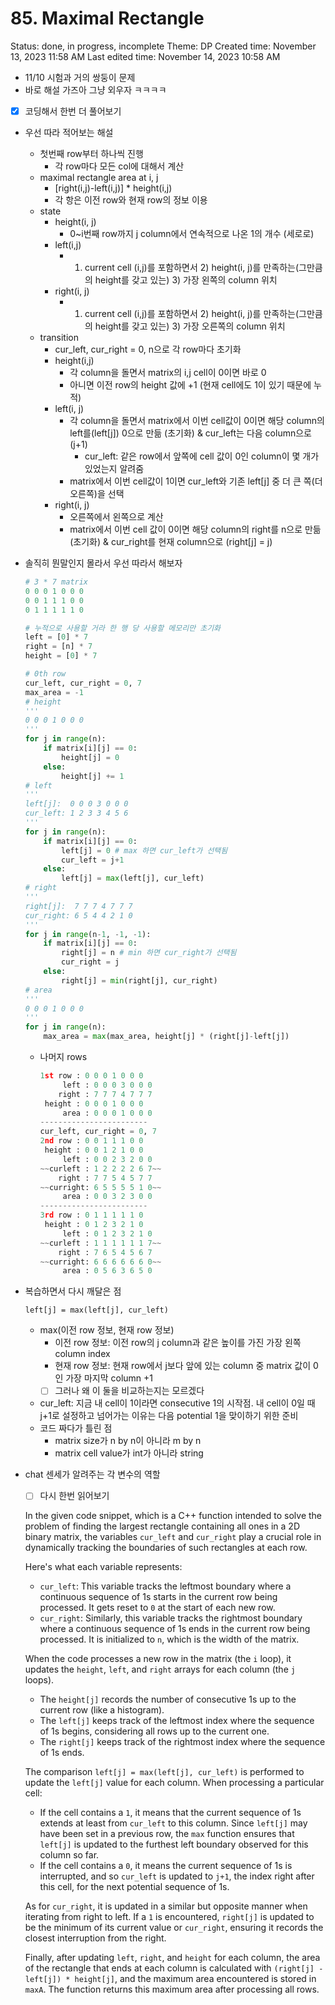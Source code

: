 # 85. Maximal Rectangle

Status: done, in progress, incomplete
Theme: DP
Created time: November 13, 2023 11:58 AM
Last edited time: November 14, 2023 10:58 AM

- 11/10 시험과 거의 쌍둥이 문제
- 바로 해설 가즈아 그냥 외우자 ㅋㅋㅋㅋ
- [x]  코딩해서 한번 더 풀어보기
- 우선 따라 적어보는 해설
    - 첫번째 row부터 하나씩 진행
        - 각 row마다 모든 col에 대해서 계산
    - maximal rectangle area at i, j
        - [right(i,j)-left(i,j)] * height(i,j)
        - 각 항은 이전 row와 현재 row의 정보 이용
    - state
        - height(i, j)
            - 0~i번째 row까지 j column에서 연속적으로 나온 1의 개수 (세로로)
        - left(i,j)
            - 1) current cell (i,j)를 포함하면서 2) height(i, j)를 만족하는(그만큼의 height를 갖고 있는) 3) 가장 왼쪽의 column 위치
        - right(i, j)
            - 1) current cell (i,j)를 포함하면서 2) height(i, j)를 만족하는(그만큼의 height를 갖고 있는) 3) 가장 오른쪽의 column 위치
    - transition
        - cur_left, cur_right = 0, n으로 각 row마다 초기화
        - height(i,j)
            - 각 column을 돌면서 matrix의 i,j cell이 0이면 바로 0
            - 아니면 이전 row의 height 값에 +1 (현재 cell에도 1이 있기 때문에 누적)
        - left(i, j)
            - 각 column을 돌면서 matrix에서 이번 cell값이 0이면 해당 column의 left를(left[j]) 0으로 만듦 (초기화) & cur_left는 다음 column으로 (j+1)
                - cur_left: 같은 row에서 앞쪽에 cell 값이 0인  column이 몇 개가 있었는지 알려줌
            - matrix에서 이번 cell값이 1이면 cur_left와 기존 left[j] 중 더 큰 쪽(더 오른쪽)을 선택
        - right(i, j)
            - 오른쪽에서 왼쪽으로 계산
            - matrix에서 이번 cell 값이 0이면 해당 column의 right를 n으로 만듦(초기화) & cur_right를 현재 column으로 (right[j] = j)
- 솔직히 뭔말인지 몰라서 우선 따라서 해보자
    
    ```python
    # 3 * 7 matrix 
    0 0 0 1 0 0 0 
    0 0 1 1 1 0 0 
    0 1 1 1 1 1 0
    
    # 누적으로 사용할 거라 한 행 당 사용할 메모리만 초기화 
    left = [0] * 7 
    right = [n] * 7
    height = [0] * 7
    
    # 0th row 
    cur_left, cur_right = 0, 7
    max_area = -1
    # height
    '''
    0 0 0 1 0 0 0
    '''
    for j in range(n):
    	if matrix[i][j] == 0: 
    		height[j] = 0
    	else:
    		height[j] += 1 
    # left 
    '''
    left[j]:  0 0 0 3 0 0 0
    cur_left: 1 2 3 3 4 5 6
    '''
    for j in range(n):
    	if matrix[i][j] == 0:
    		left[j] = 0 # max 하면 cur_left가 선택됨 
    		cur_left = j+1 
    	else:
    		left[j] = max(left[j], cur_left)
    # right
    '''
    right[j]:  7 7 7 4 7 7 7  
    cur_right: 6 5 4 4 2 1 0
    '''
    for j in range(n-1, -1, -1):
    	if matrix[i][j] == 0:
    		right[j] = n # min 하면 cur_right가 선택됨 
    		cur_right = j
    	else:
    		right[j] = min(right[j], cur_right)
    # area
    '''
    0 0 0 1 0 0 0 
    ''' 
    for j in range(n):
    	max_area = max(max_area, height[j] * (right[j]-left[j]) 
    
    ```
    
    - 나머지 rows
        
        ```python
        1st row : 0 0 0 1 0 0 0  
        	 left : 0 0 0 3 0 0 0
        	right : 7 7 7 4 7 7 7 
         height : 0 0 0 1 0 0 0
        	 area : 0 0 0 1 0 0 0
        ------------------------
        cur_left, cur_right = 0, 7
        2nd row : 0 0 1 1 1 0 0 
         height : 0 0 1 2 1 0 0
        	 left : 0 0 2 3 2 0 0 
        ~~curleft : 1 2 2 2 2 6 7~~
        	right : 7 7 5 4 5 7 7
        ~~curright: 6 5 5 5 5 1 0~~
        	 area : 0 0 3 2 3 0 0 
        ------------------------
        3rd row : 0 1 1 1 1 1 0 
         height : 0 1 2 3 2 1 0 
        	 left : 0 1 2 3 2 1 0
        ~~curleft : 1 1 1 1 1 1 7~~
        	right : 7 6 5 4 5 6 7
        ~~curright: 6 6 6 6 6 6 0~~
        	 area : 0 5 6 3 6 5 0
        ```
        
- 복습하면서 다시 깨달은 점
    
    `left[j] = max(left[j], cur_left)`
    
    - max(이전 row 정보, 현재 row 정보)
        - 이전 row 정보: 이전 row의 j column과 같은 높이를 가진 가장 왼쪽 column index
        - 현재 row 정보: 현재 row에서 j보다 앞에 있는 column 중 matrix 값이 0인 가장 마지막 column +1
        - [ ]  그러나 왜 이 둘을 비교하는지는 모르겠다
    - cur_left: 지금 내 cell이 1이라면 consecutive 1의 시작점. 내 cell이 0일 때 j+1로 설정하고 넘어가는 이유는 다음 potential 1을 맞이하기 위한 준비
    - 코드 짜다가 틀린 점
        - matrix size가 n by n이 아니라 m by n
        - matrix cell value가 int가 아니라 string
- chat 센세가 알려주는 각 변수의 역할
    - [ ]  다시 한번 읽어보기
    
    In the given code snippet, which is a C++ function intended to solve the problem of finding the largest rectangle containing all ones in a 2D binary matrix, the variables `cur_left` and `cur_right` play a crucial role in dynamically tracking the boundaries of such rectangles at each row.
    
    Here's what each variable represents:
    
    - `cur_left`: This variable tracks the leftmost boundary where a continuous sequence of 1s starts in the current row being processed. It gets reset to `0` at the start of each new row.
    - `cur_right`: Similarly, this variable tracks the rightmost boundary where a continuous sequence of 1s ends in the current row being processed. It is initialized to `n`, which is the width of the matrix.
    
    When the code processes a new row in the matrix (the `i` loop), it updates the `height`, `left`, and `right` arrays for each column (the `j` loops).
    
    - The `height[j]` records the number of consecutive 1s up to the current row (like a histogram).
    - The `left[j]` keeps track of the leftmost index where the sequence of 1s begins, considering all rows up to the current one.
    - The `right[j]` keeps track of the rightmost index where the sequence of 1s ends.
    
    The comparison `left[j] = max(left[j], cur_left)` is performed to update the `left[j]` value for each column. When processing a particular cell:
    
    - If the cell contains a `1`, it means that the current sequence of 1s extends at least from `cur_left` to this column. Since `left[j]` may have been set in a previous row, the `max` function ensures that `left[j]` is updated to the furthest left boundary observed for this column so far.
    - If the cell contains a `0`, it means the current sequence of 1s is interrupted, and so `cur_left` is updated to `j+1`, the index right after this cell, for the next potential sequence of 1s.
    
    As for `cur_right`, it is updated in a similar but opposite manner when iterating from right to left. If a `1` is encountered, `right[j]` is updated to be the minimum of its current value or `cur_right`, ensuring it records the closest interruption from the right.
    
    Finally, after updating `left`, `right`, and `height` for each column, the area of the rectangle that ends at each column is calculated with `(right[j] - left[j]) * height[j]`, and the maximum area encountered is stored in `maxA`. The function returns this maximum area after processing all rows.